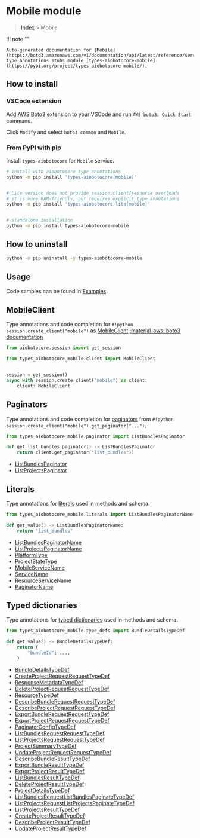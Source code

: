 # Mobile module

> [Index](../README.md) > Mobile


!!! note ""

    Auto-generated documentation for [Mobile](https://boto3.amazonaws.com/v1/documentation/api/latest/reference/services/mobile.html#Mobile)
    type annotations stubs module [types-aiobotocore-mobile](https://pypi.org/project/types-aiobotocore-mobile/).

## How to install

### VSCode extension

Add [AWS Boto3](https://marketplace.visualstudio.com/items?itemName=Boto3typed.boto3-ide)
extension to your VSCode and run `AWS boto3: Quick Start` command.

Click `Modify` and select `boto3 common` and `Mobile`.

### From PyPI with pip

Install `types-aiobotocore` for `Mobile` service.

```bash
# install with aiobotocore type annotations
python -m pip install 'types-aiobotocore[mobile]'


# Lite version does not provide session.client/resource overloads
# it is more RAM-friendly, but requires explicit type annotations
python -m pip install 'types-aiobotocore-lite[mobile]'


# standalone installation
python -m pip install types-aiobotocore-mobile
```



## How to uninstall

```bash
python -m pip uninstall -y types-aiobotocore-mobile
```

## Usage

Code samples can be found in [Examples](./usage.md).

## MobileClient

Type annotations and code completion for  `#!python session.create_client("mobile")` as [MobileClient](./client.md)
[:material-aws: boto3 documentation](https://boto3.amazonaws.com/v1/documentation/api/latest/reference/services/mobile.html#Mobile.Client)

```python title="Usage example"
from aiobotocore.session import get_session

from types_aiobotocore_mobile.client import MobileClient


session = get_session()
async with session.create_client("mobile") as client:
    client: MobileClient
```


## Paginators

Type annotations and code completion for
[paginators](./paginators.md)
from `#!python session.create_client("mobile").get_paginator("...")`.

```python title="Usage example"
from types_aiobotocore_mobile.paginator import ListBundlesPaginator

def get_list_bundles_paginator() -> ListBundlesPaginator:
    return client.get_paginator("list_bundles"))
```

- [ListBundlesPaginator](./paginators.md#listbundlespaginator)
- [ListProjectsPaginator](./paginators.md#listprojectspaginator)








## Literals

Type annotations for [literals](./literals.md) used in methods and schema.

```python title="Usage example"
from types_aiobotocore_mobile.literals import ListBundlesPaginatorName

def get_value() -> ListBundlesPaginatorName:
    return "list_bundles"
```

- [ListBundlesPaginatorName](./literals.md#listbundlespaginatorname)
- [ListProjectsPaginatorName](./literals.md#listprojectspaginatorname)
- [PlatformType](./literals.md#platformtype)
- [ProjectStateType](./literals.md#projectstatetype)
- [MobileServiceName](./literals.md#mobileservicename)
- [ServiceName](./literals.md#servicename)
- [ResourceServiceName](./literals.md#resourceservicename)
- [PaginatorName](./literals.md#paginatorname)




## Typed dictionaries

Type annotations for [typed dictionaries](./type_defs.md) used in methods and schema.

```python title="Usage example"
from types_aiobotocore_mobile.type_defs import BundleDetailsTypeDef

def get_value() -> BundleDetailsTypeDef:
    return {
        "bundleId": ...,
    }
```

- [BundleDetailsTypeDef](./type_defs.md#bundledetailstypedef)
- [CreateProjectRequestRequestTypeDef](./type_defs.md#createprojectrequestrequesttypedef)
- [ResponseMetadataTypeDef](./type_defs.md#responsemetadatatypedef)
- [DeleteProjectRequestRequestTypeDef](./type_defs.md#deleteprojectrequestrequesttypedef)
- [ResourceTypeDef](./type_defs.md#resourcetypedef)
- [DescribeBundleRequestRequestTypeDef](./type_defs.md#describebundlerequestrequesttypedef)
- [DescribeProjectRequestRequestTypeDef](./type_defs.md#describeprojectrequestrequesttypedef)
- [ExportBundleRequestRequestTypeDef](./type_defs.md#exportbundlerequestrequesttypedef)
- [ExportProjectRequestRequestTypeDef](./type_defs.md#exportprojectrequestrequesttypedef)
- [PaginatorConfigTypeDef](./type_defs.md#paginatorconfigtypedef)
- [ListBundlesRequestRequestTypeDef](./type_defs.md#listbundlesrequestrequesttypedef)
- [ListProjectsRequestRequestTypeDef](./type_defs.md#listprojectsrequestrequesttypedef)
- [ProjectSummaryTypeDef](./type_defs.md#projectsummarytypedef)
- [UpdateProjectRequestRequestTypeDef](./type_defs.md#updateprojectrequestrequesttypedef)
- [DescribeBundleResultTypeDef](./type_defs.md#describebundleresulttypedef)
- [ExportBundleResultTypeDef](./type_defs.md#exportbundleresulttypedef)
- [ExportProjectResultTypeDef](./type_defs.md#exportprojectresulttypedef)
- [ListBundlesResultTypeDef](./type_defs.md#listbundlesresulttypedef)
- [DeleteProjectResultTypeDef](./type_defs.md#deleteprojectresulttypedef)
- [ProjectDetailsTypeDef](./type_defs.md#projectdetailstypedef)
- [ListBundlesRequestListBundlesPaginateTypeDef](./type_defs.md#listbundlesrequestlistbundlespaginatetypedef)
- [ListProjectsRequestListProjectsPaginateTypeDef](./type_defs.md#listprojectsrequestlistprojectspaginatetypedef)
- [ListProjectsResultTypeDef](./type_defs.md#listprojectsresulttypedef)
- [CreateProjectResultTypeDef](./type_defs.md#createprojectresulttypedef)
- [DescribeProjectResultTypeDef](./type_defs.md#describeprojectresulttypedef)
- [UpdateProjectResultTypeDef](./type_defs.md#updateprojectresulttypedef)

